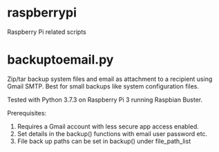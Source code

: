 # raspberrypi
Raspberry Pi related scripts

# backuptoemail.py
Zip/tar backup system files and email as attachment to a
recipient using Gmail SMTP. Best for small backups like
system configuration files.

Tested with Python 3.7.3 on Raspberry Pi 3 running Raspbian Buster.

Prerequisites:
1. Requires a Gmail account with less secure app access enabled.
2. Set details in the backup() functions with email user password etc.
3. File back up paths can be set in backup() under file_path_list
